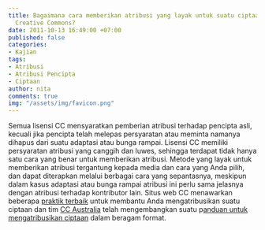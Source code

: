 ```yaml
---
title: Bagaimana cara memberikan atribusi yang layak untuk suatu ciptaan berlisensi
  Creative Commons?
date: 2011-10-13 16:49:00 +07:00
published: false
categories:
- Kajian
tags:
- Atribusi
- Atribusi Pencipta
- Ciptaan
author: nita
comments: true
img: "/assets/img/favicon.png"
---
```


Semua lisensi CC mensyaratkan pemberian atribusi terhadap pencipta asli, kecuali jika pencipta telah melepas persyaratan atau meminta namanya dihapus dari suatu adaptasi atau bunga rampai. Lisensi CC memiliki persyaratan atribusi yang canggih dan luwes, sehingga terdapat tidak hanya satu cara yang benar untuk memberikan atribusi. Metode yang layak untuk memberikan atribusi tergantung kepada media dan cara yang Anda pilih, dan dapat diterapkan melalui berbagai cara yang sepantasnya, meskipun dalam kasus adaptasi atau bunga rampai atribusi ini perlu sama jelasnya dengan atribusi terhadap kontributor lain. Situs web CC menawarkan beberapa [praktik terbaik](http://wiki.creativecommons.org/Marking/Users) untuk membantu Anda mengatribusikan suatu ciptaan dan tim [CC Australia](http://www.creativecommons.org.au/) telah mengembangkan suatu p[anduan untuk mengatribusikan ciptaan](http://creativecommons.org.au/materials/attribution.pdf) dalam beragam format.

